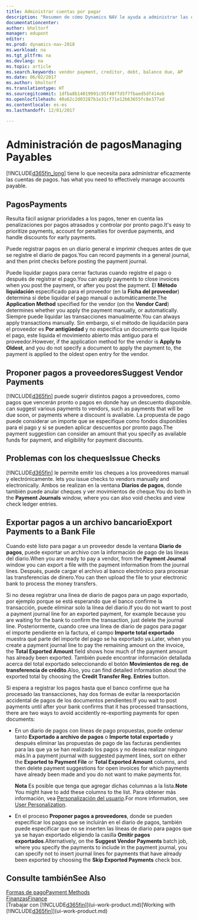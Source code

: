 ```yaml
---
title: Administrar cuentas por pagar
description: "Resumen de cómo Dynamics NAV le ayuda a administrar las cuentas por pagar (AP), incluidos los pagos de proveedor, acreedores, deuda y saldo vencido."
documentationcenter: 
author: bholtorf
manager: edupont
editor: 
ms.prod: dynamics-nav-2018
ms.workload: na
ms.tgt_pltfrm: na
ms.devlang: na
ms.topic: article
ms.search.keywords: vendor payment, creditor, debt, balance due, AP
ms.date: 06/02/2017
ms.author: bholtorf
ms.translationtype: HT
ms.sourcegitcommit: 1dfba8b14019991c95f40ffd5f7fbaed5df414eb
ms.openlocfilehash: 40a62c2d03287b1e31cf71e12b63655fc8e377ad
ms.contentlocale: es-es
ms.lasthandoff: 12/01/2017

---
```

# <a name="managing-payables"></a><span data-ttu-id="5bdc6-103">Administración de pagos</span><span class="sxs-lookup"><span data-stu-id="5bdc6-103">Managing Payables</span></span>
[!INCLUDE[d365fin_long](includes/d365fin_long_md.md)]<span data-ttu-id="5bdc6-104"> tiene lo que necesita para administrar eficazmente las cuentas de pagos.</span><span class="sxs-lookup"><span data-stu-id="5bdc6-104"> has what you need to effectively manage accounts payable.</span></span>  

## <a name="payments"></a><span data-ttu-id="5bdc6-105">Pagos</span><span class="sxs-lookup"><span data-stu-id="5bdc6-105">Payments</span></span>
<span data-ttu-id="5bdc6-106">Resulta fácil asignar prioridades a los pagos, tener en cuenta las penalizaciones por pagos atrasados y controlar por pronto pago.</span><span class="sxs-lookup"><span data-stu-id="5bdc6-106">It's easy to prioritize payments, account for penalties for overdue payments, and handle discounts for early payments.</span></span>

<span data-ttu-id="5bdc6-107">Puede registrar pagos en un diario general e imprimir cheques antes de que se registre el diario de pagos.</span><span class="sxs-lookup"><span data-stu-id="5bdc6-107">You can record payments in a general journal, and then print checks before posting the payment journal.</span></span>

<span data-ttu-id="5bdc6-108">Puede liquidar pagos para cerrar facturas cuando registre el pago o después de registrar el pago.</span><span class="sxs-lookup"><span data-stu-id="5bdc6-108">You can apply payments to close invoices when you post the payment, or after you post the payment.</span></span> <span data-ttu-id="5bdc6-109">El **Método liquidación** especificado para el proveedor (en la **Ficha del proveedor**) determina si debe liquidar el pago manual o automáticamente.</span><span class="sxs-lookup"><span data-stu-id="5bdc6-109">The **Application Method** specified for the vendor (on the **Vendor Card**) determines whether you apply the payment manually, or automatically.</span></span> <span data-ttu-id="5bdc6-110">Siempre puede liquidar las transacciones manualmente.</span><span class="sxs-lookup"><span data-stu-id="5bdc6-110">You can always apply transactions manually.</span></span> <span data-ttu-id="5bdc6-111">Sin embargo, si el método de liquidación para el proveedor es **Por antigüedad** y no especifica un documento que liquide el pago, este liquida el movimiento abierto más antiguo para el proveedor.</span><span class="sxs-lookup"><span data-stu-id="5bdc6-111">However, if the application method for the vendor is **Apply to Oldest**, and you do not specify a document to apply the payment to, the payment is applied to the oldest open entry for the vendor.</span></span>

## <a name="suggest-vendor-payments"></a><span data-ttu-id="5bdc6-112">Proponer pagos a proveedores</span><span class="sxs-lookup"><span data-stu-id="5bdc6-112">Suggest Vendor Payments</span></span>
[!INCLUDE[d365fin](includes/d365fin_md.md)]<span data-ttu-id="5bdc6-113"> puede sugerir distintos pagos a proveedores, como pagos que vencerán pronto o pagos en donde hay un descuento disponible.</span><span class="sxs-lookup"><span data-stu-id="5bdc6-113"> can suggest various payments to vendors, such as payments that will be due soon, or payments where a discount is available.</span></span> <span data-ttu-id="5bdc6-114">La propuesta de pago puede considerar un importe que se especifique como fondos disponibles para el pago y si se pueden aplicar descuentos por pronto pago.</span><span class="sxs-lookup"><span data-stu-id="5bdc6-114">The payment suggestion can consider an amount that you specify as available funds for payment, and eligibility for payment discounts.</span></span>

## <a name="issue-checks"></a><span data-ttu-id="5bdc6-115">Problemas con los cheques</span><span class="sxs-lookup"><span data-stu-id="5bdc6-115">Issue Checks</span></span>
[!INCLUDE[d365fin](includes/d365fin_md.md)]<span data-ttu-id="5bdc6-116"> le permite emitir los cheques a los proveedores manual y electrónicamente.</span><span class="sxs-lookup"><span data-stu-id="5bdc6-116"> lets you issue checks to vendors manually and electronically.</span></span> <span data-ttu-id="5bdc6-117">Ambos se realizan en la ventana **Diarios de pagos**, donde también puede anular cheques y ver movimientos de cheque.</span><span class="sxs-lookup"><span data-stu-id="5bdc6-117">You do both in the **Payment Journals** window, where you can also void checks and view check ledger entries.</span></span>

## <a name="export-payments-to-a-bank-file"></a><span data-ttu-id="5bdc6-118">Exportar pagos a un archivo bancario</span><span class="sxs-lookup"><span data-stu-id="5bdc6-118">Export Payments to a Bank File</span></span>
<span data-ttu-id="5bdc6-119">Cuando esté listo para pagar a un proveedor desde la ventana **Diario de pagos**, puede exportar un archivo con la información de pago de las líneas del diario.</span><span class="sxs-lookup"><span data-stu-id="5bdc6-119">When you are ready to pay a vendor, from the **Payment Journal** window you can export a file with the payment information from the journal lines.</span></span> <span data-ttu-id="5bdc6-120">Después, puede cargar el archivo al banco electrónico para procesar las transferencias de dinero.</span><span class="sxs-lookup"><span data-stu-id="5bdc6-120">You can then upload the file to your electronic bank to process the money transfers.</span></span>

<span data-ttu-id="5bdc6-121">Si no desea registrar una línea de diario de pagos para un pago exportado, por ejemplo porque se está esperando que el banco confirme la transacción, puede eliminar solo la línea del diario.</span><span class="sxs-lookup"><span data-stu-id="5bdc6-121">If you do not want to post a payment journal line for an exported payment, for example because you are waiting for the bank to confirm the transaction, just delete the journal line.</span></span> <span data-ttu-id="5bdc6-122">Posteriormente, cuando cree una línea de diario de pagos para pagar el importe pendiente en la factura, el campo **Importe total exportado** muestra qué parte del importe del pago se ha exportado ya.</span><span class="sxs-lookup"><span data-stu-id="5bdc6-122">Later, when you create a payment journal line to pay the remaining amount on the invoice, the **Total Exported Amount** field shows how much of the payment amount has already been exported.</span></span> <span data-ttu-id="5bdc6-123">También puede encontrar información detallada acerca del total exportado seleccionando el botón **Movimientos de reg. de transferencia de crédito**.</span><span class="sxs-lookup"><span data-stu-id="5bdc6-123">Also, you can find detailed information about the exported total by choosing the **Credit Transfer Reg. Entries** button.</span></span>

<span data-ttu-id="5bdc6-124">Si espera a registrar los pagos hasta que el banco confirme que ha procesado las transacciones, hay dos formas de evitar la reexportación accidental de pagos de los documentos pendientes:</span><span class="sxs-lookup"><span data-stu-id="5bdc6-124">If you wait to post payments until after your bank confirms that it has processed transactions, there are two ways to avoid accidently re-exporting payments for open documents:</span></span>  

* <span data-ttu-id="5bdc6-125">En un diario de pagos con líneas de pago propuestas, puede ordenar tanto **Exportado a archivo de pagos** o **Importe total exportado** y después eliminar las propuestas de pago de las facturas pendientes para las que ya se han realizado los pagos y no desea realizar ninguno más.</span><span class="sxs-lookup"><span data-stu-id="5bdc6-125">In a payment journal with suggested payment lines, sort on either the **Exported to Payment File** or **Total Exported Amount** columns, and then delete payment suggestions for open invoices for which payments have already been made and you do not want to make payments for.</span></span>

    <span data-ttu-id="5bdc6-126">**Nota** Es posible que tenga que agregar dichas columnas a la lista.</span><span class="sxs-lookup"><span data-stu-id="5bdc6-126">**Note** You might have to add these columns to the list.</span></span> <span data-ttu-id="5bdc6-127">Para obtener más información, vea [Personalización del usuario](ui-user-personalization.md).</span><span class="sxs-lookup"><span data-stu-id="5bdc6-127">For more information, see [User Personalization](ui-user-personalization.md).</span></span>  
* <span data-ttu-id="5bdc6-128">En el proceso **Proponer pagos a proveedores**, donde se pueden especificar los pagos que se incluirán en el diario de pagos, también puede especificar que no se inserten las líneas de diario para pagos que ya se hayan exportado eligiendo la casilla **Omitir pagos exportados**.</span><span class="sxs-lookup"><span data-stu-id="5bdc6-128">Alternatively, on the **Suggest Vendor Payments** batch job, where you specify the payments to include in the payment journal, you can specify not to insert journal lines for payments that have already been exported by choosing the **Skip Exported Payments** check box.</span></span>

## <a name="see-also"></a><span data-ttu-id="5bdc6-129">Consulte también</span><span class="sxs-lookup"><span data-stu-id="5bdc6-129">See Also</span></span>
[<span data-ttu-id="5bdc6-130">Formas de pago</span><span class="sxs-lookup"><span data-stu-id="5bdc6-130">Payment Methods</span></span>](finance-payment-methods.md)  
[<span data-ttu-id="5bdc6-131">Finanzas</span><span class="sxs-lookup"><span data-stu-id="5bdc6-131">Finance</span></span>](finance.md)  
<span data-ttu-id="5bdc6-132">[Trabajar con [!INCLUDE[d365fin](includes/d365fin_md.md)]](ui-work-product.md)</span><span class="sxs-lookup"><span data-stu-id="5bdc6-132">[Working with [!INCLUDE[d365fin](includes/d365fin_md.md)]](ui-work-product.md)</span></span>

